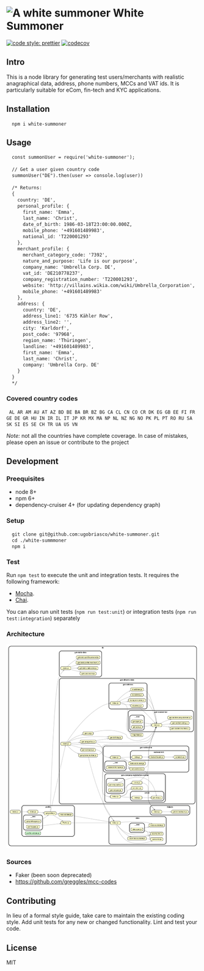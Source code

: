 # ![A white summoner](https://vignette.wikia.nocookie.net/finalfantasy/images/6/64/Whitemage-ff1-nes.png/revision/latest?cb=20120701233044) White Summoner

[![code style: prettier](https://img.shields.io/badge/code_style-prettier-ff69b4.svg?style=flat-square)](https://github.com/prettier/prettier) [![codecov](https://codecov.io/gh/ugobriasco/white-summoner/branch/master/graph/badge.svg)](https://codecov.io/gh/ugobriasco/white-summoner)

## Intro

This is a node library for generating test users/merchants with realistic anagraphical data, address, phone numbers, MCCs and VAT ids. It is particularly suitable for eCom, fin-tech and KYC applications.

## Installation

```
  npm i white-summoner
```

## Usage

```
  const summonUser = require('white-summoner');

  // Get a user given country code
  summonUser("DE").then(user => console.log(user))

  /* Returns:
  {
    country: 'DE',
    personal_profile: {
      first_name: 'Emma',
      last_name: 'Christ',
      date_of_birth: 1986-03-18T23:00:00.000Z,
      mobile_phone: '+491601489983',
      national_id: 'T220001293'
    },
    merchant_profile: {
      merchant_category_code: '7392',
      nature_and_purpose: 'Life is our purpose',
      company_name: 'Umbrella Corp. DE',
      vat_id: 'DE210778237',
      company_registration_number: 'T220001293',
      website: 'http://villains.wikia.com/wiki/Umbrella_Corporation',
      mobile_phone: '+491601489983'
    },
    address: {
      country: 'DE',
      address_line1: '6735 Kähler Row',
      address_line2: '',
      city: 'Karldorf',
      post_code: '97968',
      region_name: 'Thüringen',
      landline: '+491601489983',
      first_name: 'Emma',
      last_name: 'Christ',
      company: 'Umbrella Corp. DE'
    }
  }
  */
```

### Covered country codes

```
 AL AR AM AU AT AZ BD BE BA BR BZ BG CA CL CN CO CR DK EG GB EE FI FR GE DE GR HU IN IR IL IT JP KR MX MA NP NL NZ NG NO PK PL PT RO RU SA SK SI ES SE CH TR UA US VN
```

_Note:_ not all the countries have complete coverage. In case of mistakes, please open an issue or contribute to the project

## Development

### Preequisites

- node 8+
- npm 6+
- dependency-cruiser 4+ (for updating dependency graph)

### Setup

```
  git clone git@github.com:ugobriasco/white-summoner.git
  cd ./white-summmoner
  npm i
```

### Test

Run `npm test` to execute the unit and integration tests. It requires the following framework:

- [Mocha](https://mochajs.org/).
- [Chai](http://chaijs.com).

You can also run unit tests (`npm run test:unit`) or integration tests (`npm run test:integration`) separately

### Architecture

![depgraph](./dependencygraph.svg)

### Sources

- Faker (been soon deprecated)
- https://github.com/greggles/mcc-codes

## Contributing

In lieu of a formal style guide, take care to maintain the existing coding style. Add unit tests for any new or changed functionality. Lint and test your code.

## License

MIT
